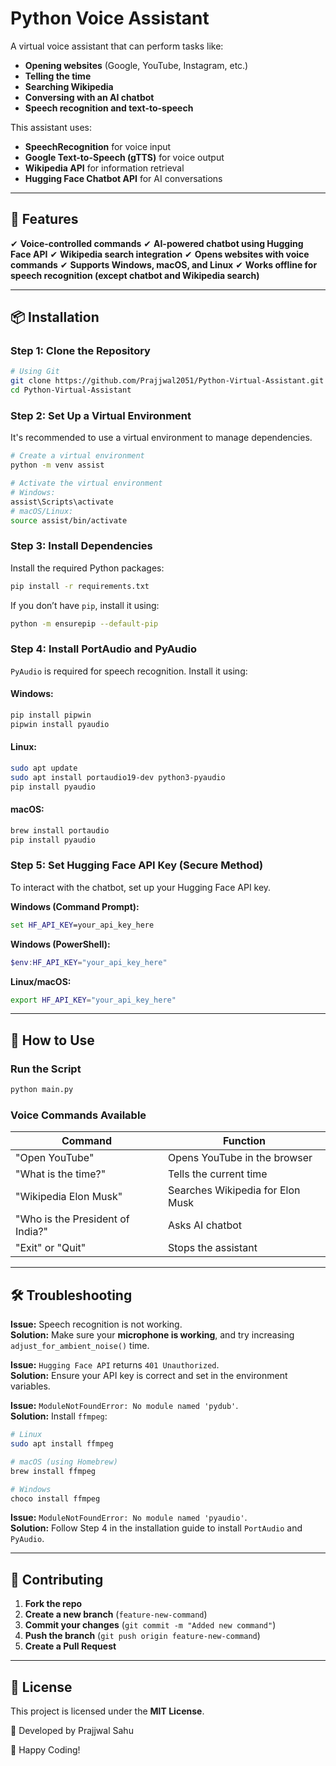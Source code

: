 # Python Voice Assistant

A virtual voice assistant that can perform tasks like:

- **Opening websites** (Google, YouTube, Instagram, etc.)
- **Telling the time**
- **Searching Wikipedia**
- **Conversing with an AI chatbot**
- **Speech recognition and text-to-speech**

This assistant uses:

- **SpeechRecognition** for voice input
- **Google Text-to-Speech (gTTS)** for voice output
- **Wikipedia API** for information retrieval
- **Hugging Face Chatbot API** for AI conversations

---

## 🚀 Features

✔ **Voice-controlled commands**
✔ **AI-powered chatbot using Hugging Face API**
✔ **Wikipedia search integration**
✔ **Opens websites with voice commands**
✔ **Supports Windows, macOS, and Linux**
✔ **Works offline for speech recognition (except chatbot and Wikipedia search)**

---

## 📦 Installation

### **Step 1: Clone the Repository**

```sh
# Using Git
git clone https://github.com/Prajjwal2051/Python-Virtual-Assistant.git
cd Python-Virtual-Assistant
```

### **Step 2: Set Up a Virtual Environment**

It's recommended to use a virtual environment to manage dependencies.

```sh
# Create a virtual environment
python -m venv assist

# Activate the virtual environment
# Windows:
assist\Scripts\activate
# macOS/Linux:
source assist/bin/activate
```

### **Step 3: Install Dependencies**

Install the required Python packages:

```sh
pip install -r requirements.txt
```

If you don’t have `pip`, install it using:

```sh
python -m ensurepip --default-pip
```

### **Step 4: Install PortAudio and PyAudio**

`PyAudio` is required for speech recognition. Install it using:

#### **Windows**:

```sh
pip install pipwin
pipwin install pyaudio
```

#### **Linux**:

```sh
sudo apt update
sudo apt install portaudio19-dev python3-pyaudio
pip install pyaudio
```

#### **macOS**:

```sh
brew install portaudio
pip install pyaudio
```

### **Step 5: Set Hugging Face API Key (Secure Method)**

To interact with the chatbot, set up your Hugging Face API key.

**Windows (Command Prompt):**

```cmd
set HF_API_KEY=your_api_key_here
```

**Windows (PowerShell):**

```powershell
$env:HF_API_KEY="your_api_key_here"
```

**Linux/macOS:**

```sh
export HF_API_KEY="your_api_key_here"
```

---

## 🎤 How to Use

### **Run the Script**

```sh
python main.py
```

### **Voice Commands Available**

| Command                          | Function                         |
| -------------------------------- | -------------------------------- |
| "Open YouTube"                   | Opens YouTube in the browser     |
| "What is the time?"              | Tells the current time           |
| "Wikipedia Elon Musk"            | Searches Wikipedia for Elon Musk |
| "Who is the President of India?" | Asks AI chatbot                  |
| "Exit" or "Quit"                 | Stops the assistant              |

---

## 🛠 Troubleshooting

**Issue:** Speech recognition is not working.\
**Solution:** Make sure your **microphone is working**, and try increasing `adjust_for_ambient_noise()` time.

**Issue:** `Hugging Face API` returns `401 Unauthorized`.\
**Solution:** Ensure your API key is correct and set in the environment variables.

**Issue:** `ModuleNotFoundError: No module named 'pydub'`.\
**Solution:** Install `ffmpeg`:

```sh
# Linux
sudo apt install ffmpeg

# macOS (using Homebrew)
brew install ffmpeg

# Windows
choco install ffmpeg
```

**Issue:** `ModuleNotFoundError: No module named 'pyaudio'`.\
**Solution:** Follow Step 4 in the installation guide to install `PortAudio` and `PyAudio`.

---

## 🤝 Contributing

1. **Fork the repo**
2. **Create a new branch** (`feature-new-command`)
3. **Commit your changes** (`git commit -m "Added new command"`)
4. **Push the branch** (`git push origin feature-new-command`)
5. **Create a Pull Request**

---

## 📜 License

This project is licensed under the **MIT License**.

🎯 Developed by Prajjwal Sahu

🚀 Happy Coding!

